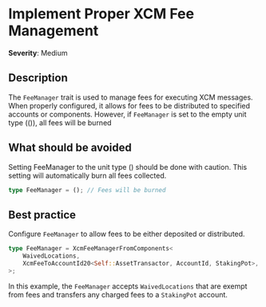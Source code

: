 # Implement Proper XCM Fee Management

**Severity**: Medium

## Description

The `FeeManager` trait is used to manage fees for executing XCM messages. When properly configured, it allows for fees to be distributed to specified accounts or components. However, if `FeeManager` is set to the empty unit type (()), all fees will be burned

## What should be avoided

Setting FeeManager to the unit type () should be done with caution. This setting will automatically burn all fees collected.

```rust
type FeeManager = (); // Fees will be burned
```

## Best practice

Configure `FeeManager` to allow fees to be either deposited or distributed.

```rust
type FeeManager = XcmFeeManagerFromComponents<
    WaivedLocations,
    XcmFeeToAccountId20<Self::AssetTransactor, AccountId, StakingPot>,
>;
```

In this example, the `FeeManager` accepts `WaivedLocations` that are exempt from fees and transfers any charged fees to
a `StakingPot` account.
